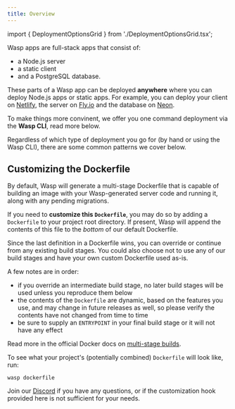 ```yaml
---
title: Overview
---
```


import { DeploymentOptionsGrid } from './DeploymentOptionsGrid.tsx';

Wasp apps are full-stack apps that consist of:
- a Node.js server
- a static client
- and a PostgreSQL database. 

These parts of a Wasp app can be deployed **anywhere** where you can deploy Node.js apps or static apps. For example, you can deploy your client on [Netlify](https://www.netlify.com/), the server on [Fly.io](https://fly.io/) and the database on [Neon](https://neon.tech/).

To make things more convinent, we offer you one command deployment via the **Wasp CLI**, read more below.

<DeploymentOptionsGrid />

Regardless of which type of deployment you go for (by hand or using the Wasp CLI), there are some common patterns we cover below.

## Customizing the Dockerfile
By default, Wasp will generate a multi-stage Dockerfile that is capable of building an image with your Wasp-generated server code and running it, along with any pending migrations.

If you need to **customize this `Dockerfile`**, you may do so by adding a `Dockerfile` to your project root directory. If present, Wasp will append the contents of this file to the _bottom_ of our default Dockerfile.

Since the last definition in a Dockerfile wins, you can override or continue from any existing build stages. You could also choose not to use any of our build stages and have your own custom Dockerfile used as-is.

A few notes are in order:
- if you override an intermediate build stage, no later build stages will be used unless you reproduce them below
- the contents of the `Dockerfile` are dynamic, based on the features you use, and may change in future releases as well, so please verify the contents have not changed from time to time
- be sure to supply an `ENTRYPOINT` in your final build stage or it will not have any effect

Read more in the official Docker docs on [multi-stage builds](https://docs.docker.com/build/building/multi-stage/).

To see what your project's (potentially combined) `Dockerfile` will look like, run:
```shell
wasp dockerfile
```

Join our [Discord](https://discord.gg/rzdnErX) if you have any questions, or if the customization hook provided here is not sufficient for your needs.
